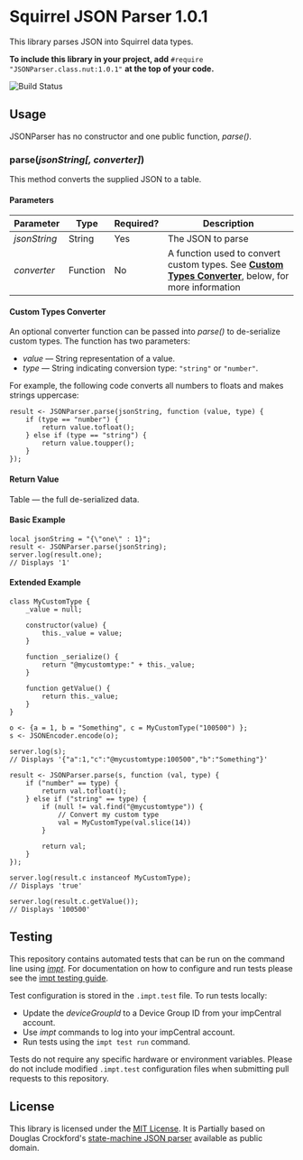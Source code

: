# Squirrel JSON Parser 1.0.1 #

This library parses JSON into Squirrel data types.

**To include this library in your project, add** `#require "JSONParser.class.nut:1.0.1"` **at the top of your code.**

![Build Status](https://cse-ci.electricimp.com/app/rest/builds/buildType:(id:JSONParser_BuildAndTest)/statusIcon)

## Usage ##

JSONParser has no constructor and one public function, *parse()*.

### parse(*jsonString[, converter]*)

This method converts the supplied JSON to a table.

#### Parameters ####

| Parameter | Type | Required? | Description |
| --- | --- | --- | --- |
| *jsonString* | String | Yes | The JSON to parse |
| *converter* | Function | No | A function used to convert custom types. See [**Custom Types Converter**](#custom-type-converter), below, for more information |

#### Custom Types Converter ####

An optional converter function can be passed into *parse()* to de-serialize custom types. The function has two parameters:

- *value* &mdash; String representation of a value.
- *type* &mdash; String indicating conversion type: `"string"` or `"number"`.

For example, the following code converts all numbers to floats and makes strings uppercase:

```squirrel
result <- JSONParser.parse(jsonString, function (value, type) {
    if (type == "number") {
        return value.tofloat();
    } else if (type == "string") {
        return value.toupper();
    }
});
```

#### Return Value ####

Table &mdash; the full de-serialized data.

#### Basic Example ####

```squirrel
local jsonString = "{\"one\" : 1}";
result <- JSONParser.parse(jsonString);
server.log(result.one);
// Displays '1'
```

#### Extended Example ####

```squirrel
class MyCustomType {
    _value = null;

    constructor(value) {
        this._value = value;
    }

    function _serialize() {
        return "@mycustomtype:" + this._value;
    }

    function getValue() {
        return this._value;
    }
}

o <- {a = 1, b = "Something", c = MyCustomType("100500") };
s <- JSONEncoder.encode(o);

server.log(s);
// Displays '{"a":1,"c":"@mycustomtype:100500","b":"Something"}'

result <- JSONParser.parse(s, function (val, type) {
    if ("number" == type) {
        return val.tofloat();
    } else if ("string" == type) {
        if (null != val.find("@mycustomtype")) {
            // Convert my custom type
            val = MyCustomType(val.slice(14))
        }

        return val;
    }
});

server.log(result.c instanceof MyCustomType);
// Displays 'true'

server.log(result.c.getValue());
// Displays '100500'
```

## Testing ##

This repository contains automated tests that can be run on the command line using [*impt*](https://github.com/electricimp/imp-central-impt). For documentation on how to configure and run tests please see the [impt testing guide](https://github.com/electricimp/imp-central-impt/blob/master/TestingGuide.md).

Test configuration is stored in the `.impt.test` file. To run tests locally:

- Update the *deviceGroupId* to a Device Group ID from your impCentral account.
- Use *impt* commands to log into your impCentral account.
- Run tests using the `impt test run` command.

Tests do not require any specific hardware or environment variables. Please do not include modified `.impt.test` configuration files when submitting pull requests to this repository.

## License ##

This library is licensed under the [MIT License](LICENSE). It is Partially based on Douglas Crockford's [state-machine JSON parser](https://github.com/douglascrockford/JSON-js/blob/master/json_parse_state.js) available as public domain.
